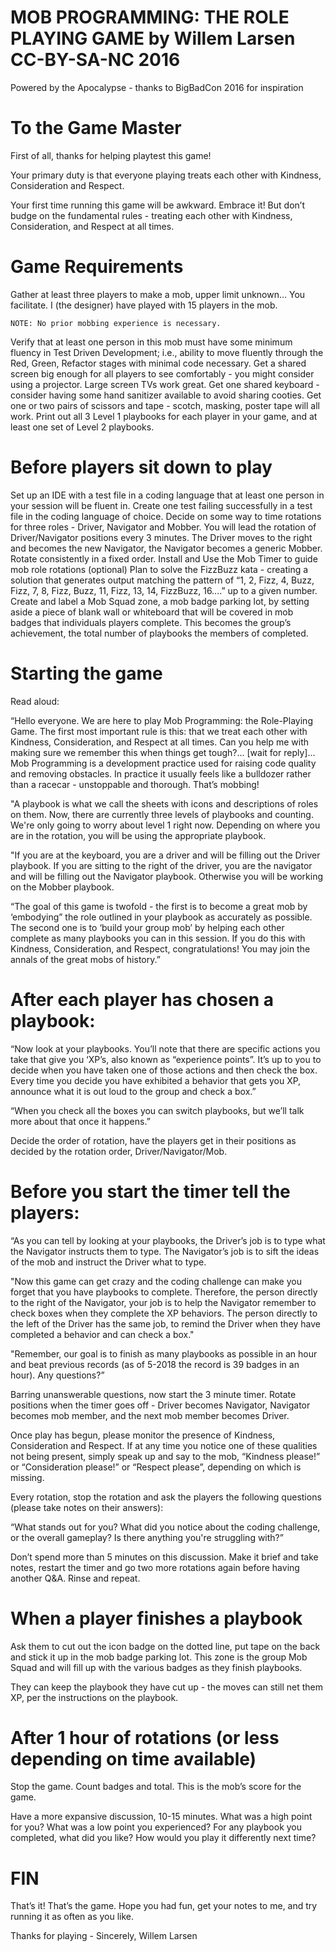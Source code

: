 # MOB PROGRAMMING: THE ROLE PLAYING GAME by Willem Larsen CC-BY-SA-NC 2016 
Powered by the Apocalypse - thanks to BigBadCon 2016 for inspiration

# To the Game Master

First of all, thanks for helping playtest this game! 

Your primary duty is that everyone playing treats each other with Kindness, Consideration and Respect.

Your first time running this game will be awkward. Embrace it! But don’t budge on the fundamental rules - treating each other with Kindness, Consideration, and Respect at all times.

# Game Requirements

Gather at least three players to make a mob, upper limit unknown... You facilitate. I (the designer) have played with 15 players in the mob.

    NOTE: No prior mobbing experience is necessary.
Verify that at least one person in this mob must have some minimum fluency in Test Driven Development; i.e., ability to move fluently through the Red, Green, Refactor stages with minimal code necessary.
Get a shared screen big enough for all players to see comfortably - you might consider using a projector. Large screen TVs work great.
Get one shared keyboard - consider having some hand sanitizer available to avoid sharing cooties.
Get one or two pairs of scissors and tape - scotch, masking, poster tape will all work.
Print out all 3 Level 1 playbooks for each player in your game, and at least one set of Level 2 playbooks.

# Before players sit down to play

Set up an IDE with a test file in a coding language that at least one person in your session will be fluent in. 
Create one test failing successfully in a test file in the coding language of choice.
Decide on some way to time rotations for three roles - Driver, Navigator and Mobber.  You will lead the rotation of Driver/Navigator positions every 3 minutes. The Driver moves to the right and becomes the new Navigator, the Navigator becomes a generic Mobber. Rotate consistently in a fixed order. 
Install and Use the Mob Timer to guide mob role rotations (optional)
Plan to solve the FizzBuzz kata - creating a solution that generates output matching the pattern of “1, 2, Fizz, 4, Buzz, Fizz, 7, 8, Fizz, Buzz, 11, Fizz, 13, 14, FizzBuzz, 16....” up to a given number.
Create and label a Mob Squad zone, a mob badge parking lot, by setting aside a piece of blank wall or whiteboard that will be covered in mob badges that individuals players complete. This becomes the group’s achievement, the total number of playbooks the members of completed.

# Starting the game

Read aloud: 

“Hello everyone. We are here to play Mob Programming: the Role-Playing Game. The first most important rule is this: that we treat each other with Kindness, Consideration, and Respect at all times. Can you help me with making sure we remember this when things get tough?... [wait for reply]... Mob Programming is a development practice used for raising code quality and removing obstacles. In practice it usually feels like a bulldozer rather than a racecar - unstoppable and thorough. That’s mobbing!

"A playbook is what we call the sheets with icons and descriptions of roles on them. Now, there are currently three levels of playbooks and counting. We're only going to worry about level 1 right now. Depending on where you are in the rotation, you will be using the appropriate playbook. 

"If you are at the keyboard, you are a driver and will be filling out the Driver playbook. If you are sitting to the right of the driver, you are the navigator and will be filling out the Navigator playbook. Otherwise you will be working on the Mobber playbook.

“The goal of this game is twofold - the first is to become a great mob by ‘embodying” the role outlined in your playbook as accurately as possible. The second one is to ‘build your group mob’ by helping each other complete as many playbooks you can in this session. If you do this with Kindness, Consideration, and Respect, congratulations! You may join the annals of the great mobs of history.”

# After each player has chosen a playbook: 

“Now look at your playbooks. You’ll note that there are specific actions you take that give you ‘XP’s, also known as “experience points”. It’s up to you to decide when you have taken one of those actions and then check the box. Every time you decide you have exhibited a behavior that gets you XP, announce what it is out loud to the group and check a box.”

“When you check all the boxes you can switch playbooks, but we’ll talk more about that once it happens.”

Decide the order of rotation, have the players get in their positions as decided by the rotation order, Driver/Navigator/Mob. 
# Before you start the timer tell the players:

“As you can tell by looking at your playbooks, the Driver’s job is to type what the Navigator instructs them to type. The Navigator’s job is to sift the ideas of the mob and instruct the Driver what to type.

"Now this game can get crazy and the coding challenge can make you forget that you have playbooks to complete. Therefore, the person directly to the right of the Navigator, your job is to help the Navigator remember to check boxes when they complete the XP behaviors. The person directly to the left of the Driver has the same job, to remind the Driver when they have completed a behavior and can check a box."

"Remember, our goal is to finish as many playbooks as possible in an hour and beat previous records (as of 5-2018 the record is 39 badges in an hour). Any questions?”

Barring unanswerable questions, now start the 3 minute timer. Rotate positions when the timer goes off - Driver becomes Navigator, Navigator becomes mob member, and the next mob member becomes Driver.

Once play has begun, please monitor the presence of Kindness, Consideration and Respect. If at any time you notice one of these qualities not being present, simply speak up and say to the mob, “Kindness please!” or “Consideration please!” or “Respect please”, depending on which is missing.

Every rotation, stop the rotation and ask the players the following questions  (please take notes on their answers):

“What stands out for you? What did you notice about the coding challenge, or the overall gameplay? Is there anything you're struggling with?”

Don’t spend more than 5 minutes on this discussion. Make it brief and take notes, restart the timer and go two more rotations again before having another Q&A. Rinse and repeat.

# When a player finishes a playbook

Ask them to cut out the icon badge on the dotted line, put tape on the back and stick it up in the mob badge parking lot. This zone is the group Mob Squad and will fill up with the various badges as they finish playbooks.

They can keep the playbook they have cut up - the moves can still net them XP, per the instructions on the playbook.

# After 1 hour of rotations (or less depending on time available)

Stop the game. Count badges and total. This is the mob’s score for the game.

Have a more expansive discussion, 10-15 minutes. What was a high point for you? What was a low point you experienced? For any playbook you completed, what did you like? How would you play it differently next time? 

# FIN

That’s it! That’s the game. Hope you had fun, get your notes to me, and try running it as often as you like.

Thanks for playing - Sincerely, Willem Larsen



 





